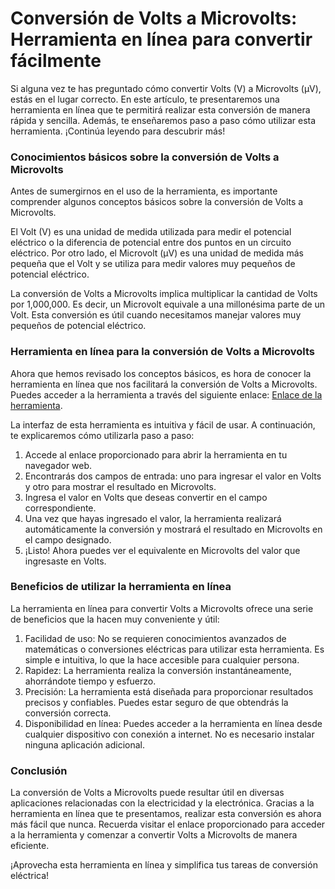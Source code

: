 Conversión de Volts a Microvolts: Herramienta en línea para convertir fácilmente
================================================================================

Si alguna vez te has preguntado cómo convertir Volts (V) a Microvolts (µV), estás en el lugar correcto. En este artículo, te presentaremos una herramienta en línea que te permitirá realizar esta conversión de manera rápida y sencilla. Además, te enseñaremos paso a paso cómo utilizar esta herramienta. ¡Continúa leyendo para descubrir más!

### Conocimientos básicos sobre la conversión de Volts a Microvolts

Antes de sumergirnos en el uso de la herramienta, es importante comprender algunos conceptos básicos sobre la conversión de Volts a Microvolts.

El Volt (V) es una unidad de medida utilizada para medir el potencial eléctrico o la diferencia de potencial entre dos puntos en un circuito eléctrico. Por otro lado, el Microvolt (µV) es una unidad de medida más pequeña que el Volt y se utiliza para medir valores muy pequeños de potencial eléctrico.

La conversión de Volts a Microvolts implica multiplicar la cantidad de Volts por 1,000,000. Es decir, un Microvolt equivale a una millonésima parte de un Volt. Esta conversión es útil cuando necesitamos manejar valores muy pequeños de potencial eléctrico.

### Herramienta en línea para la conversión de Volts a Microvolts

Ahora que hemos revisado los conceptos básicos, es hora de conocer la herramienta en línea que nos facilitará la conversión de Volts a Microvolts. Puedes acceder a la herramienta a través del siguiente enlace: [Enlace de la herramienta](https://www.onlinecalculatorsfree.com/es/convert/volts-to-microvolts.html).

La interfaz de esta herramienta es intuitiva y fácil de usar. A continuación, te explicaremos cómo utilizarla paso a paso:

1. Accede al enlace proporcionado para abrir la herramienta en tu navegador web.
2. Encontrarás dos campos de entrada: uno para ingresar el valor en Volts y otro para mostrar el resultado en Microvolts.
3. Ingresa el valor en Volts que deseas convertir en el campo correspondiente.
4. Una vez que hayas ingresado el valor, la herramienta realizará automáticamente la conversión y mostrará el resultado en Microvolts en el campo designado.
5. ¡Listo! Ahora puedes ver el equivalente en Microvolts del valor que ingresaste en Volts.

### Beneficios de utilizar la herramienta en línea

La herramienta en línea para convertir Volts a Microvolts ofrece una serie de beneficios que la hacen muy conveniente y útil:

1. Facilidad de uso: No se requieren conocimientos avanzados de matemáticas o conversiones eléctricas para utilizar esta herramienta. Es simple e intuitiva, lo que la hace accesible para cualquier persona.
2. Rapidez: La herramienta realiza la conversión instantáneamente, ahorrándote tiempo y esfuerzo.
3. Precisión: La herramienta está diseñada para proporcionar resultados precisos y confiables. Puedes estar seguro de que obtendrás la conversión correcta.
4. Disponibilidad en línea: Puedes acceder a la herramienta en línea desde cualquier dispositivo con conexión a internet. No es necesario instalar ninguna aplicación adicional.

### Conclusión

La conversión de Volts a Microvolts puede resultar útil en diversas aplicaciones relacionadas con la electricidad y la electrónica. Gracias a la herramienta en línea que te presentamos, realizar esta conversión es ahora más fácil que nunca. Recuerda visitar el enlace proporcionado para acceder a la herramienta y comenzar a convertir Volts a Microvolts de manera eficiente.

¡Aprovecha esta herramienta en línea y simplifica tus tareas de conversión eléctrica!